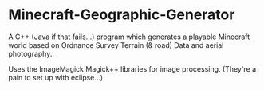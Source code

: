 Minecraft-Geographic-Generator
==============================

A C++ (Java if that fails...) program which generates a playable Minecraft world based on Ordnance Survey Terrain (&amp; road) Data and aerial photography.

Uses the ImageMagick Magick++ libraries for image processing. (They're a pain to set up with eclipse...)
